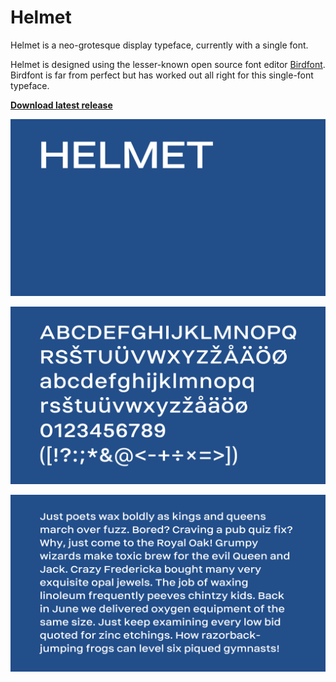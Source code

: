 # Helmet

Helmet is a neo-grotesque display typeface, currently with a single font.

Helmet is designed using the lesser-known open source font editor [Birdfont](https://birdfont.org/). Birdfont is far from perfect but has worked out all right for this single-font typeface.

**[Download latest release](https://github.com/carlenlund/helmet/releases/download/0.0/helmet-0.0.zip)**

![Helmet](images/helmet.png)

![Alphabet](images/alphabet.png)

![Demo text](images/demo-text.png)
